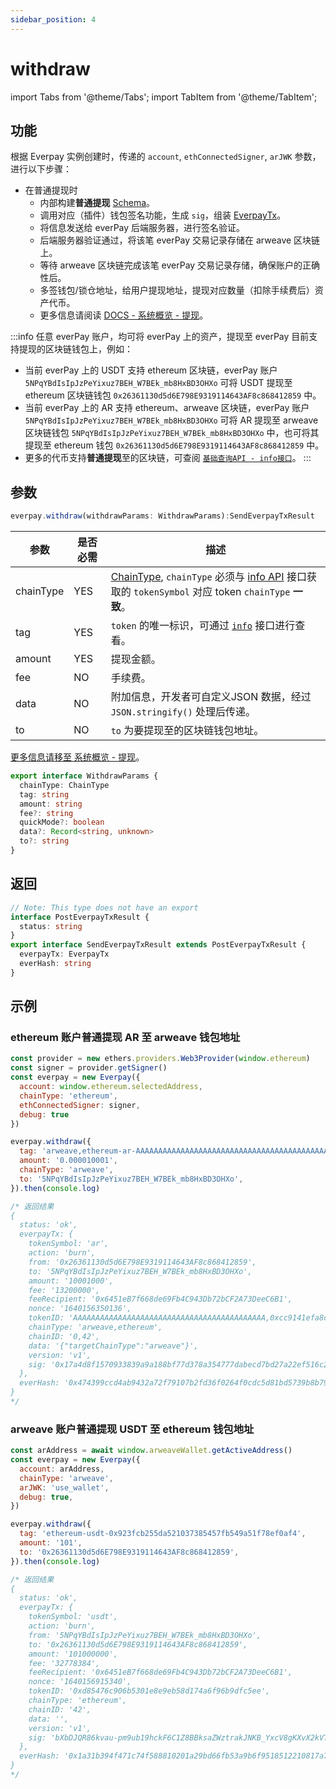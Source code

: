 ```yaml
---
sidebar_position: 4
---
```


# withdraw

import Tabs from '@theme/Tabs';
import TabItem from '@theme/TabItem';

## 功能

根据 Everpay 实例创建时，传递的 `account`, `ethConnectedSigner`, `arJWK` 参数，进行以下步骤：

* 在普通提现时
  * 内部构建**普通提现** [Schema](../../../dive/withdraw#schema-说明)。
  * 调用对应（插件）钱包签名功能，生成 `sig`，组装 [EverpayTx](../types#everpaytx)。
  * 将信息发送给 everPay 后端服务器，进行签名验证。
  * 后端服务器验证通过，将该笔 everPay 交易记录存储在 arweave 区块链上。
  * 等待 arweave 区块链完成该笔 everPay 交易记录存储，确保账户的正确性后。
  * 多签钱包/锁仓地址，给用户提现地址，提现对应数量（扣除手续费后）资产代币。
  * 更多信息请阅读 [DOCS - 系统概览 - 提现](../../../dive/withdraw.md)。

:::info
任意 everPay 账户，均可将 everPay 上的资产，提现至 everPay 目前支持提现的区块链钱包上，例如：

* 当前 everPay 上的 USDT 支持 ethereum 区块链，everPay 账户 `5NPqYBdIsIpJzPeYixuz7BEH_W7BEk_mb8HxBD3OHXo` 可将 USDT 提现至 ethereum 区块链钱包 `0x26361130d5d6E798E9319114643AF8c868412859` 中。
* 当前 everPay 上的 AR 支持 ethereum、arweave 区块链，everPay 账户 `5NPqYBdIsIpJzPeYixuz7BEH_W7BEk_mb8HxBD3OHXo` 可将 AR 提现至 arweave 区块链钱包 `5NPqYBdIsIpJzPeYixuz7BEH_W7BEk_mb8HxBD3OHXo` 中，也可将其提现至 ethereum 钱包 `0x26361130d5d6E798E9319114643AF8c868412859` 中。
* 更多的代币支持**普通提现**至的区块链，可查阅 [`基础查询API - info接口`](../basic-api/info)。
:::

## 参数
```ts
everpay.withdraw(withdrawParams: WithdrawParams):SendEverpayTxResult
```

<Tabs>
<TabItem value="field" label="参数" default>

|参数|是否必需|描述|
|---|---|---|
|chainType| YES | [ChainType](../types.md#chaintype), `chainType` 必须与 [info API](../../../server-api/basic-api/info.md) 接口获取的 `tokenSymbol` 对应 token `chainType` **一致**。|
|tag|YES|`token` 的唯一标识，可通过 [`info`](../../../server-api/basic-api/info.md) 接口进行查看。|
|amount|YES|提现金额。|
|fee|NO|手续费。|
|data|NO|附加信息，开发者可自定义JSON 数据，经过 `JSON.stringify()` 处理后传递。|
|to|NO| `to` 为要提现至的区块链钱包地址。|
[更多信息请移至 系统概览 - 提现](../../../dive/withdraw.md)。

</TabItem>
<TabItem value="type" label="类型">

```ts
export interface WithdrawParams {
  chainType: ChainType
  tag: string
  amount: string
  fee?: string
  quickMode?: boolean
  data?: Record<string, unknown>
  to?: string
}
```

</TabItem>
</Tabs>

## 返回
```ts
// Note: This type does not have an export
interface PostEverpayTxResult {
  status: string
}
export interface SendEverpayTxResult extends PostEverpayTxResult {
  everpayTx: EverpayTx
  everHash: string
}
```

## 示例

### ethereum 账户普通提现 AR 至 arweave 钱包地址

```js
const provider = new ethers.providers.Web3Provider(window.ethereum)
const signer = provider.getSigner()
const everpay = new Everpay({
  account: window.ethereum.selectedAddress,
  chainType: 'ethereum',
  ethConnectedSigner: signer,
  debug: true
})

everpay.withdraw({
  tag: 'arweave,ethereum-ar-AAAAAAAAAAAAAAAAAAAAAAAAAAAAAAAAAAAAAAAAAAA,0x83ea4a2fe3ead9a7b204ab2d56cb0b81d71489c8',
  amount: '0.000010001',
  chainType: 'arweave',
  to: '5NPqYBdIsIpJzPeYixuz7BEH_W7BEk_mb8HxBD3OHXo',
}).then(console.log)

/* 返回结果
{
  status: 'ok',
  everpayTx: {
    tokenSymbol: 'ar',
    action: 'burn',
    from: '0x26361130d5d6E798E9319114643AF8c868412859',
    to: '5NPqYBdIsIpJzPeYixuz7BEH_W7BEk_mb8HxBD3OHXo',
    amount: '10001000',
    fee: '13200000',
    feeRecipient: '0x6451eB7f668de69Fb4C943Db72bCF2A73DeeC6B1',
    nonce: '1640156350136',
    tokenID: 'AAAAAAAAAAAAAAAAAAAAAAAAAAAAAAAAAAAAAAAAAAA,0xcc9141efa8c20c7df0778748255b1487957811be',
    chainType: 'arweave,ethereum',
    chainID: '0,42',
    data: '{"targetChainType":"arweave"}',
    version: 'v1',
    sig: '0x17a4d8f1570933839a9a188bf77d378a354777dabecd7bd27a22ef516c2f85bb731c07cb59174fdcf541623e55f70dfc70031de4d319f3a26d84f1691a7208ea1c'
  },
  everHash: '0x474399ccd4ab9432a72f79107b2fd36f0264f0cdc5d81bd5739b8b79e6ba9a13'
}
*/
```

### arweave 账户普通提现 USDT 至 ethereum 钱包地址

```js
const arAddress = await window.arweaveWallet.getActiveAddress()
const everpay = new Everpay({
  account: arAddress,
  chainType: 'arweave',
  arJWK: 'use_wallet',
  debug: true,
})

everpay.withdraw({
  tag: 'ethereum-usdt-0x923fcb255da521037385457fb549a51f78ef0af4',
  amount: '101',
  to: '0x26361130d5d6E798E9319114643AF8c868412859',
}).then(console.log)

/* 返回结果
{
  status: 'ok',
  everpayTx: {
    tokenSymbol: 'usdt',
    action: 'burn',
    from: '5NPqYBdIsIpJzPeYixuz7BEH_W7BEk_mb8HxBD3OHXo',
    to: '0x26361130d5d6E798E9319114643AF8c868412859',
    amount: '101000000',
    fee: '32778384',
    feeRecipient: '0x6451eB7f668de69Fb4C943Db72bCF2A73DeeC6B1',
    nonce: '1640156915340',
    tokenID: '0xd85476c906b5301e8e9eb58d174a6f96b9dfc5ee',
    chainType: 'ethereum',
    chainID: '42',
    data: '',
    version: 'v1',
    sig: 'bXbDJQR86kvau-pm9ub19hckF6C1Z8BBksaZWztrakJNKB_YxcV8gKXvX2kVTtvxYX4gxyImMkMacNG6q1ATjVEHZ-RLGH0W4PTZPJPrsUyspPlmFYQtFS2CX5sK_3eLTFE3O2P4QVep1tZYsD275Mdk0LzE8hVTJ7mIQGO2KEIFxhaipYj8hvPgMA3y9LlhG_634yTt08iUfbKTB2_E54BZvBzY4RX-Oc5CIuc07OOS_wzbNv4aZbEDfV5k31d1f5wuapRsZVG3yzs7aZHLawbugY08BytVG7QWKM55ZZsOIW8R8EuJI-LdmqXlMsjpJVWNDSAjKLJeyr0-fBpZGcF6ZHE5CRMXI6iRud0JKae1oq0ZO4w-rKvuBMeuoMda8iMOtvhFviKeGgFJ3npjilKHSWptMGblLtp5W3cn7WKOSp77imyLyLI0j8MbuITzeqOumLVwNqlwJiigfP6HooibC8dm42tMDzQO2mwlp8H1JkttgUl6AYXq_E_Ndk4xuv3Q0aAHtO3FE1ssHkmu0P7l5QII2hMtJOoTCBbwSQwWoaxbvXdzkTF802V981iHbtdL6LWnf0KctQdAX95nc682hHWFWj3KXaOkkRrEJJ5v5lpaFnXP6uM1-gQYK8MDmkVOnjNUNW3MApBXOk0uxdHTPgfnanmV4AOuBSll-Ck,odtNk97a4PARR0I8g3kQpzlFVmPg-udyjfl81fbTioyP2pEw5tP5A1-FVqR-QFFPskW-j7yAze5usYNWHEir7oVQ9d9bbkcZIDEPqwSTO1JoD1BKXeeBK0xsmiSgxeY7uuRXWdhXREhlmIMsV8ObakEeXdbbxbs89XaZHBuES7boASrRVDXRz_mhMu6u_58OdLeMwR3I1BCH6nphNGVOehA7GOOqEBvtesBset0bNaLCb0JpSg5ZW_0AGLP-XydzE3IPLLx4NQEEJY21y8fChxYM4jntI78l5hojp9NlmS69EXlj0PoMjsbaWaz9WtnZaMAbnaOGAHhv8Y_TNmBI0FHpqHaGPP906Mnrgdm3tl2L40EX-Q6-liNVkB56CmPxXzSesu-4x5LLYxQ-aX3W6Hj7RCDTacxqUJHzOrhJqXSx6Jx0t8CwyfReMgVv4p5t1C3OZ8yYbJ_H3LdkeriVniaC5jQdMyIJ6QBMzr1XdXIw9WuEG2kCIYtvOp2qDuu9o2SY-9W4Yv7VWRDfWO38xxR4ZO65MMAdZxeaZ4w8sK_owH46Wm0XoT3Al-LPypaeijWqlHEu4R8c2ersD3xkDvXC_lNtaQw_qyfI3UEH5fWupY4zhZeDGkvXQh32Fv4CxlZL58iUHv9SvR7p5LgBCC3AVUbn7Sqc4xPUCZMj-Tc'
  },
  everHash: '0x1a31b394f471c74f588810201a29bd66fb53a9b6f9518512210817a72655238b'
}
*/
```